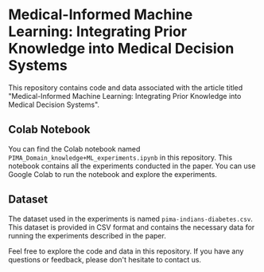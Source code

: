# Medical-Informed Machine Learning: Integrating Prior Knowledge into Medical Decision Systems

This repository contains code and data associated with the article titled "Medical-Informed Machine Learning: Integrating Prior Knowledge into Medical Decision Systems". 

## Colab Notebook
You can find the Colab notebook named `PIMA_Domain_knowledge+ML_experiments.ipynb` in this repository. This notebook contains all the experiments conducted in the paper. You can use Google Colab to run the notebook and explore the experiments.

## Dataset
The dataset used in the experiments is named `pima-indians-diabetes.csv`. This dataset is provided in CSV format and contains the necessary data for running the experiments described in the paper.

Feel free to explore the code and data in this repository. If you have any questions or feedback, please don't hesitate to contact us.
